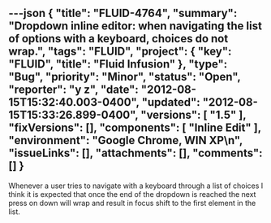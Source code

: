 ---json
{
  "title": "FLUID-4764",
  "summary": "Dropdown inline editor: when navigating the list of options with a keyboard, choices do not wrap.",
  "tags": "FLUID",
  "project": {
    "key": "FLUID",
    "title": "Fluid Infusion"
  },
  "type": "Bug",
  "priority": "Minor",
  "status": "Open",
  "reporter": "y z",
  "date": "2012-08-15T15:32:40.003-0400",
  "updated": "2012-08-15T15:33:26.899-0400",
  "versions": [
    "1.5"
  ],
  "fixVersions": [],
  "components": [
    "Inline Edit"
  ],
  "environment": "Google Chrome, WIN XP\n",
  "issueLinks": [],
  "attachments": [],
  "comments": []
}
---
Whenever a user tries to navigate with a keyboard through a list of choices I think it is expected that once the end of the dropdown is reached the next press on down will wrap and result in focus shift to the first element in the list.

        